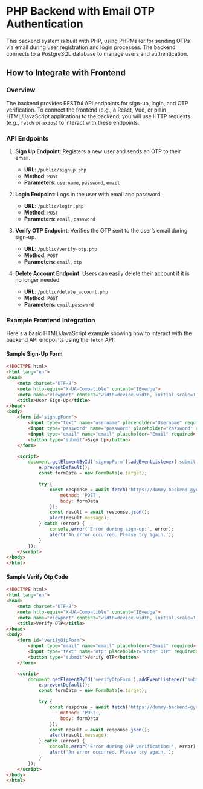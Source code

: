 # PHP Backend with Email OTP Authentication

This backend system is built with PHP, using PHPMailer for sending OTPs via email during user registration and login processes. The backend connects to a PostgreSQL database to manage users and authentication.

## How to Integrate with Frontend

### Overview

The backend provides RESTful API endpoints for sign-up, login, and OTP verification. To connect the frontend (e.g., a React, Vue, or plain HTML/JavaScript application) to the backend, you will use HTTP requests (e.g., `fetch` or `axios`) to interact with these endpoints.

### API Endpoints

1. **Sign Up Endpoint**: Registers a new user and sends an OTP to their email.
   - **URL**: `/public/signup.php`
   - **Method**: `POST`
   - **Parameters**: `username`, `password`, `email`

2. **Login Endpoint**: Logs in the user with email and password.
   - **URL**: `/public/login.php`
   - **Method**: `POST`
   - **Parameters**: `email`, `password`

3. **Verify OTP Endpoint**: Verifies the OTP sent to the user’s email during sign-up.
   - **URL**: `/public/verify-otp.php`
   - **Method**: `POST`
   - **Parameters**: `email`, `otp`

4. **Delete Account Endpoint**: Users can easily delete their account if it is no longer needed
   - **URL**: `/public/delete_account.php`
   - **Method**: `POST`
   - **Parameters**: `email`,`password` 

### Example Frontend Integration

Here's a basic HTML/JavaScript example showing how to interact with the backend API endpoints using the `fetch` API:

#### Sample Sign-Up Form

```html
<!DOCTYPE html>
<html lang="en">
<head>
    <meta charset="UTF-8">
    <meta http-equiv="X-UA-Compatible" content="IE=edge">
    <meta name="viewport" content="width=device-width, initial-scale=1.0">
    <title>User Sign-Up</title>
</head>
<body>
    <form id="signupForm">
        <input type="text" name="username" placeholder="Username" required>
        <input type="password" name="password" placeholder="Password" required>
        <input type="email" name="email" placeholder="Email" required>
        <button type="submit">Sign Up</button>
    </form>

    <script>
        document.getElementById('signupForm').addEventListener('submit', async (e) => {
            e.preventDefault();
            const formData = new FormData(e.target);

            try {
                const response = await fetch('https://dummy-backend-gyc3.onrender.com/public/signup.php', {
                    method: 'POST',
                    body: formData
                });
                const result = await response.json();
                alert(result.message);
            } catch (error) {
                console.error('Error during sign-up:', error);
                alert('An error occurred. Please try again.');
            }
        });
    </script>
</body>
</html>
```

#### Sample Verify Otp Code

```html
<!DOCTYPE html>
<html lang="en">
<head>
    <meta charset="UTF-8">
    <meta http-equiv="X-UA-Compatible" content="IE=edge">
    <meta name="viewport" content="width=device-width, initial-scale=1.0">
    <title>Verify OTP</title>
</head>
<body>
    <form id="verifyOtpForm">
        <input type="email" name="email" placeholder="Email" required>
        <input type="text" name="otp" placeholder="Enter OTP" required>
        <button type="submit">Verify OTP</button>
    </form>

    <script>
        document.getElementById('verifyOtpForm').addEventListener('submit', async (e) => {
            e.preventDefault();
            const formData = new FormData(e.target);

            try {
                const response = await fetch('https://dummy-backend-gyc3.onrender.com/public/verify-otp.php', {
                    method: 'POST',
                    body: formData
                });
                const result = await response.json();
                alert(result.message);
            } catch (error) {
                console.error('Error during OTP verification:', error);
                alert('An error occurred. Please try again.');
            }
        });
    </script>
</body>
</html>
```

